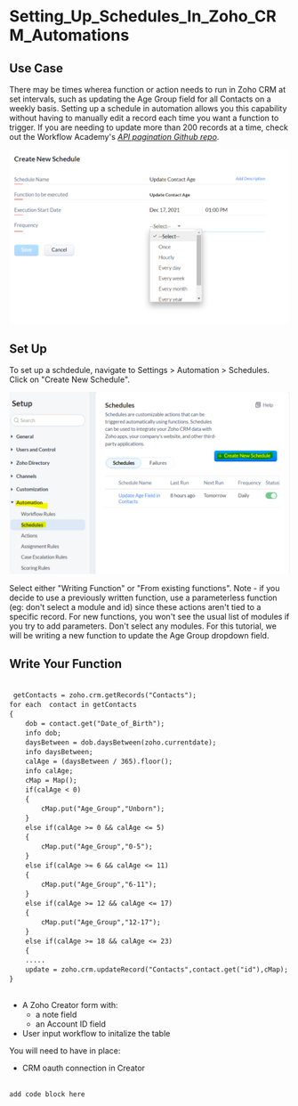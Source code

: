 # Setting_Up_Schedules_In_Zoho_CRM_Automations


## Use Case
There may be times wherea function or action needs to run in Zoho CRM at set intervals, such as updating the Age Group field for all Contacts on a weekly basis. Setting up a schedule in automation allows you this capability without having to manually edit a record each time you want a function to trigger. If you are needing to update more than 200 records at a time, check out the Workflow Academy's *[API pagination Github repo](https://github.com/TheWorkflowAcademy/api-pagination-zohocrm)*.

<img src="schedule.PNG">


## Set Up

To set up a schdedule, navigate to Settings > Automation > Schedules. Click on "Create New Schedule".

<img src="create.PNG" width="600">

Select either "Writing Function" or "From existing functions". Note - if you decide to use a previously written function, use a parameterless function (eg: don't select a module and id) since these actions aren't tied to a specific record. For new functions, you won't see the usual list of modules if you try to add parameters. Don't select any modules. 
For this tutorial, we will be writing a new function to update the Age Group dropdown field.

## Write Your Function

<code>
 getContacts = zoho.crm.getRecords("Contacts");
for each  contact in getContacts
{
	dob = contact.get("Date_of_Birth");
	info dob;
	daysBetween = dob.daysBetween(zoho.currentdate);
	info daysBetween;
	calAge = (daysBetween / 365).floor();
	info calAge;
	cMap = Map();
	if(calAge < 0)
	{
		cMap.put("Age_Group","Unborn");
	}
	else if(calAge >= 0 && calAge <= 5)
	{
		cMap.put("Age_Group","0-5");
	}
	else if(calAge >= 6 && calAge <= 11)
	{
		cMap.put("Age_Group","6-11");
	}
	else if(calAge >= 12 && calAge <= 17)
	{
		cMap.put("Age_Group","12-17");
	}
	else if(calAge >= 18 && calAge <= 23)
	{
	.....
	update = zoho.crm.updateRecord("Contacts",contact.get("id"),cMap);
}
 </code>

* A Zoho Creator form with:
  * a note field
  * an Account ID field
* User input workflow to initalize the table

You will need to have in place:

* CRM oauth connection in Creator




```

add code block here

```
